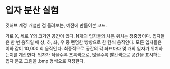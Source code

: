 # 입자 분산 실험

깃허브 계정 개설한 겸 올려보는, 예전에 만들어본 코드.

가로 X, 세로 Y의 크기인 공간이 있다.
N개의 입자들의 처음 위치는 정중앙이다.
입자들은 한 번 움직일 때 상, 하, 좌, 우 중 랜덤한 방향으로 한 칸씩 움직인다.
모든 입자들은 이와 같이 10,000 회 움직인다.
최종적으로 공간의 각 좌표마다 몇 개의 입자가 위치하는지를 계산한다.
입자가 적을수록 초록색으로, 많을수록 빨간색으로 공간을 표시하는 입자 분포 그림을 .bmp 형식으로 저장한다.
